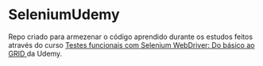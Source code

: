 # SeleniumUdemy


Repo criado para armezenar o código aprendido durante os estudos feitos através do curso [Testes funcionais com Selenium WebDriver: Do básico ao GRID
](https://www.udemy.com/course/testes-funcionais-com-selenium-webdriver/) da Udemy.

